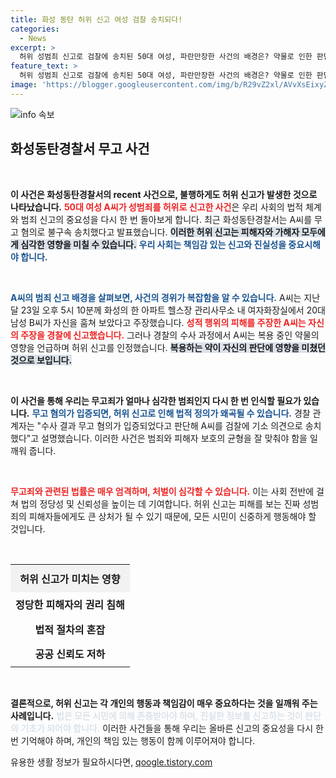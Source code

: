 ```yaml
---
title: 화성 동탄 허위 신고 여성 검찰 송치되다!
categories:
  - News
excerpt: >
  허위 성범죄 신고로 검찰에 송치된 50대 여성, 파란만장한 사건의 배경은? 약물로 인한 판단 착오라는 주장 속 진실이 밝혀진다!
feature_text: >
  허위 성범죄 신고로 검찰에 송치된 50대 여성, 파란만장한 사건의 배경은? 약물로 인한 판단 착오라는 주장 속 진실이 밝혀진다!
image: 'https://blogger.googleusercontent.com/img/b/R29vZ2xl/AVvXsEixyZcFfHzMRdzZMjFBmAUKJYCLCGyLL1o632UiGVXcaFdKo_bkvkuCioo0uUKlGfBVcT3P84aROyZIXSBEx3Aw5nCQ3pTgDom1WDC4m8eifvWiAmWEEVb4x6G_l8C0QH225ldMjyaFvpxGEBGNO37VmDTDMHGhJPq73UglMfDca1-0aw/s1600/blogspot.png'
---
```


<p><img src="https://blogger.googleusercontent.com/img/b/R29vZ2xl/AVvXsEixyZcFfHzMRdzZMjFBmAUKJYCLCGyLL1o632UiGVXcaFdKo_bkvkuCioo0uUKlGfBVcT3P84aROyZIXSBEx3Aw5nCQ3pTgDom1WDC4m8eifvWiAmWEEVb4x6G_l8C0QH225ldMjyaFvpxGEBGNO37VmDTDMHGhJPq73UglMfDca1-0aw/s1600/blogspot.png" alt="info 속보" /></p>

<h2 data-ke-size="size26">화성동탄경찰서 무고 사건</h2>

<p data-ke-size="size16">&nbsp;</p>

<p><strong>이 사건은 화성동탄경찰서의 recent 사건으로, 불행하게도 허위 신고가 발생한 것으로 나타났습니다.</strong> <b><span style="color: #ee2323;">50대 여성 A씨가 성범죄를 허위로 신고한 사건</span></b>은 우리 사회의 법적 체계와 범죄 신고의 중요성을 다시 한 번 돌아보게 합니다. 최근 화성동탄경찰서는 A씨를 무고 혐의로 불구속 송치했다고 발표했습니다. <b><span style="background-color: #21538527;">이러한 허위 신고는 피해자와 가해자 모두에게 심각한 영향을 미칠 수 있습니다.</span></b> <b><span style="color: #1a5490;">우리 사회는 책임감 있는 신고와 진실성을 중요시해야 합니다.</span></b></p>

<p data-ke-size="size16">&nbsp;</p>

<p><b><span style="color: #1a5490;">A씨의 범죄 신고 배경을 살펴보면, 사건의 경위가 복잡함을 알 수 있습니다.</span></b> A씨는 지난달 23일 오후 5시 10분께 화성의 한 아파트 헬스장 관리사무소 내 여자화장실에서 20대 남성 B씨가 자신을 훔쳐 보았다고 주장했습니다. <b><span style="color: #ee2323;">성적 행위의 피해를 주장한 A씨는 자신의 주장을 경찰에 신고했습니다.</span></b> 그러나 경찰의 수사 과정에서 A씨는 복용 중인 약물의 영향을 언급하며 허위 신고를 인정했습니다. <b><span style="background-color: #21538527;">복용하는 약이 자신의 판단에 영향을 미쳤던 것으로 보입니다.</span></b></p>

<p data-ke-size="size16">&nbsp;</p>

<p><strong>이 사건을 통해 우리는 무고죄가 얼마나 심각한 범죄인지 다시 한 번 인식할 필요가 있습니다.</strong> <b><span style="color: #1a5490;">무고 혐의가 입증되면, 허위 신고로 인해 법적 정의가 왜곡될 수 있습니다.</span></b> 경찰 관계자는 "수사 결과 무고 혐의가 입증되었다고 판단해 A씨를 검찰에 기소 의견으로 송치했다"고 설명했습니다. 이러한 사건은 범죄와 피해자 보호의 균형을 잘 맞춰야 함을 일깨워 줍니다.</p>

<p data-ke-size="size16">&nbsp;</p>

<p><b><span style="color: #ee2323;">무고죄와 관련된 법률은 매우 엄격하며, 처벌이 심각할 수 있습니다.</span></b> 이는 사회 전반에 걸쳐 법의 정당성 및 신뢰성을 높이는 데 기여합니다. 허위 신고는 피해를 보는 진짜 성범죄의 피해자들에게도 큰 상처가 될 수 있기 때문에, 모든 시민이 신중하게 행동해야 할 것입니다.</p>

<p data-ke-size="size16">&nbsp;</p>

<table style="width: 100%; border-collapse: collapse;">
    <tr>
        <th style="text-align: center; background-color: #f2f2f2; padding: 10px;">허위 신고가 미치는 영향</th>
    </tr>
    <tr>
        <td style="text-align: center; height: 40px;"><b>정당한 피해자의 권리 침해</b></td>
    </tr>
    <tr>
        <td style="text-align: center; height: 40px;"><b>법적 절차의 혼잡</b></td>
    </tr>
    <tr>
        <td style="text-align: center; height: 40px;"><b>공공 신뢰도 저하</b></td>
    </tr>
</table>

<p data-ke-size="size16">&nbsp;</p>

<p><strong>결론적으로, 허위 신고는 각 개인의 행동과 책임감이 매우 중요하다는 것을 일깨워 주는 사례입니다.</strong> <b><span style="color: #21538527;">법은 모든 시민에 의해 존중받아야 하며, 진실한 정보를 신고하는 것이 판단의 기초가 되어야 합니다.</span></b> 이러한 사건들을 통해 우리는 올바른 신고의 중요성을 다시 한 번 기억해야 하며, 개인의 책임 있는 행동이 함께 이루어져야 합니다.</p>
유용한 생활 정보가 필요하시다면, <a href="https://qoogle.tistory.com" rel="dofollow">qoogle.tistory.com</a>


